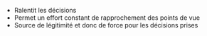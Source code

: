 - Ralentit les décisions 
- Permet un effort constant de rapprochement des points de vue
- Source de légitimité et donc de force pour les décisions prises
